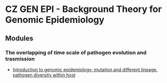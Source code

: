 # CZ GEN EPI - Background Theory for Genomic Epidemiology

## Modules

### The overlapping of time scale of pathogen evolution and trasmission

- [Introduction to genomic epidemiology; mutaiton and different lineage, pathogen diversity within host](https://youtu.be/gRslOFxqbB0)
